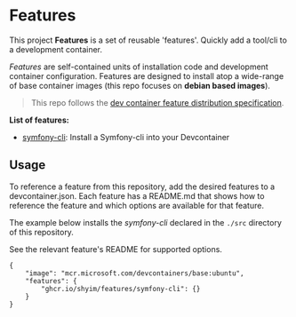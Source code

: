 # Features

This project **Features** is a set of reusable 'features'. Quickly add a tool/cli to a development container.

*Features* are self-contained units of installation code and development container configuration. Features are designed to install atop a wide-range of base container images (this repo focuses on **debian based images**).

> This repo follows the [ dev container feature distribution specification](https://containers.dev/implementors/features-distribution/).

**List of features:**

* [symfony-cli](src/symfony-cli/README.md): Install a Symfony-cli into your Devcontainer

## Usage

To reference a feature from this repository, add the desired features to a devcontainer.json. Each feature has a README.md that shows how to reference the feature and which options are available for that feature.

The example below installs the *symfony-cli* declared in the `./src` directory of this repository.

See the relevant feature's README for supported options.

```jsonc
{
    "image": "mcr.microsoft.com/devcontainers/base:ubuntu",
    "features": {
        "ghcr.io/shyim/features/symfony-cli": {}
    }
}
```